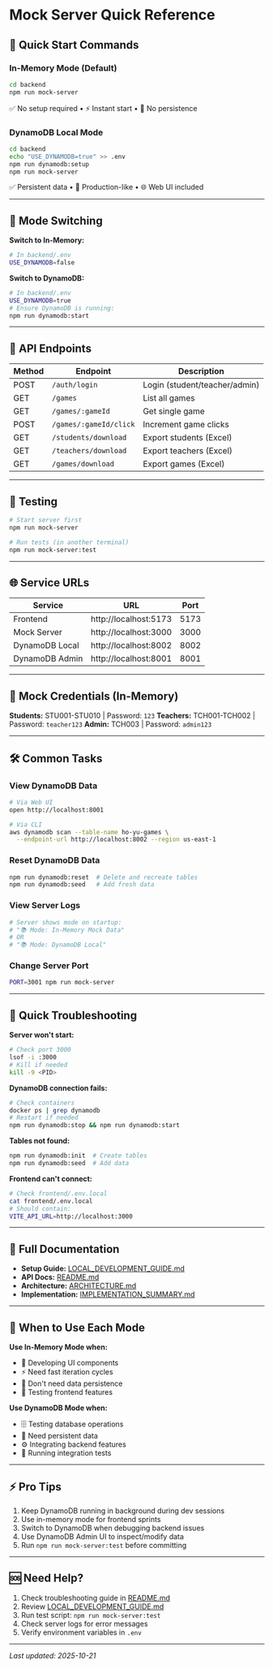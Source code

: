# Mock Server Quick Reference

## 🚀 Quick Start Commands

### In-Memory Mode (Default)
```bash
cd backend
npm run mock-server
```
✅ No setup required • ⚡ Instant start • 💾 No persistence

### DynamoDB Local Mode
```bash
cd backend
echo "USE_DYNAMODB=true" >> .env
npm run dynamodb:setup
npm run mock-server
```
✅ Persistent data • 🔧 Production-like • 🌐 Web UI included

---

## 🔄 Mode Switching

**Switch to In-Memory:**
```bash
# In backend/.env
USE_DYNAMODB=false
```

**Switch to DynamoDB:**
```bash
# In backend/.env
USE_DYNAMODB=true
# Ensure DynamoDB is running:
npm run dynamodb:start
```

---

## 📡 API Endpoints

| Method | Endpoint | Description |
|--------|----------|-------------|
| POST | `/auth/login` | Login (student/teacher/admin) |
| GET | `/games` | List all games |
| GET | `/games/:gameId` | Get single game |
| POST | `/games/:gameId/click` | Increment game clicks |
| GET | `/students/download` | Export students (Excel) |
| GET | `/teachers/download` | Export teachers (Excel) |
| GET | `/games/download` | Export games (Excel) |

---

## 🧪 Testing

```bash
# Start server first
npm run mock-server

# Run tests (in another terminal)
npm run mock-server:test
```

---

## 🌐 Service URLs

| Service | URL | Port |
|---------|-----|------|
| Frontend | http://localhost:5173 | 5173 |
| Mock Server | http://localhost:3000 | 3000 |
| DynamoDB Local | http://localhost:8002 | 8002 |
| DynamoDB Admin | http://localhost:8001 | 8001 |

---

## 🔑 Mock Credentials (In-Memory)

**Students:** STU001-STU010 | Password: `123`
**Teachers:** TCH001-TCH002 | Password: `teacher123`
**Admin:** TCH003 | Password: `admin123`

---

## 🛠️ Common Tasks

### View DynamoDB Data
```bash
# Via Web UI
open http://localhost:8001

# Via CLI
aws dynamodb scan --table-name ho-yu-games \
  --endpoint-url http://localhost:8002 --region us-east-1
```

### Reset DynamoDB Data
```bash
npm run dynamodb:reset  # Delete and recreate tables
npm run dynamodb:seed   # Add fresh data
```

### View Server Logs
```bash
# Server shows mode on startup:
# "📚 Mode: In-Memory Mock Data"
# OR
# "📚 Mode: DynamoDB Local"
```

### Change Server Port
```bash
PORT=3001 npm run mock-server
```

---

## 🐛 Quick Troubleshooting

**Server won't start:**
```bash
# Check port 3000
lsof -i :3000
# Kill if needed
kill -9 <PID>
```

**DynamoDB connection fails:**
```bash
# Check containers
docker ps | grep dynamodb
# Restart if needed
npm run dynamodb:stop && npm run dynamodb:start
```

**Tables not found:**
```bash
npm run dynamodb:init  # Create tables
npm run dynamodb:seed  # Add data
```

**Frontend can't connect:**
```bash
# Check frontend/.env.local
cat frontend/.env.local
# Should contain:
VITE_API_URL=http://localhost:3000
```

---

## 📖 Full Documentation

- **Setup Guide:** [LOCAL_DEVELOPMENT_GUIDE.md](../../LOCAL_DEVELOPMENT_GUIDE.md)
- **API Docs:** [README.md](README.md)
- **Architecture:** [ARCHITECTURE.md](ARCHITECTURE.md)
- **Implementation:** [IMPLEMENTATION_SUMMARY.md](IMPLEMENTATION_SUMMARY.md)

---

## 🎯 When to Use Each Mode

**Use In-Memory Mode when:**
- 🎨 Developing UI components
- ⚡ Need fast iteration cycles
- 🚫 Don't need data persistence
- 📱 Testing frontend features

**Use DynamoDB Mode when:**
- 🗄️ Testing database operations
- 🔄 Need persistent data
- ⚙️ Integrating backend features
- 🧪 Running integration tests

---

## ⚡ Pro Tips

1. Keep DynamoDB running in background during dev sessions
2. Use in-memory mode for frontend sprints
3. Switch to DynamoDB when debugging backend issues
4. Use DynamoDB Admin UI to inspect/modify data
5. Run `npm run mock-server:test` before committing

---

## 🆘 Need Help?

1. Check troubleshooting guide in [README.md](README.md)
2. Review [LOCAL_DEVELOPMENT_GUIDE.md](../../LOCAL_DEVELOPMENT_GUIDE.md)
3. Run test script: `npm run mock-server:test`
4. Check server logs for error messages
5. Verify environment variables in `.env`

---

*Last updated: 2025-10-21*
